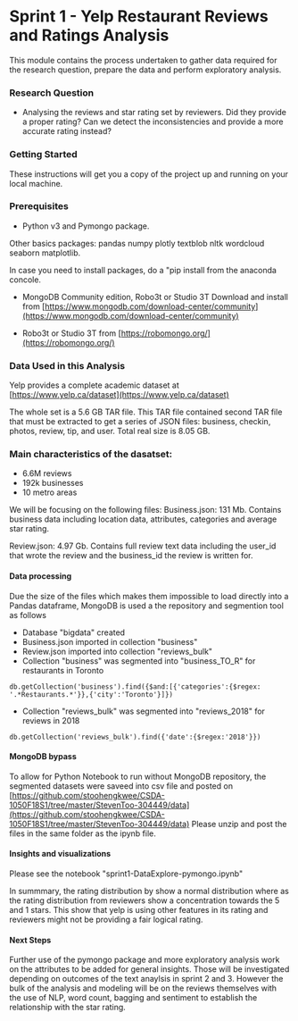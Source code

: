 # Sprint 1 - Yelp Restaurant Reviews and Ratings Analysis

This module contains the process undertaken to gather data required for the research question, prepare the data and perform exploratory analysis.

### Research Question

- Analysing the reviews and star rating set by reviewers.  Did they provide a proper rating? Can we detect the inconsistencies and provide a more accurate rating instead? 

### Getting Started

These instructions will get you a copy of the project up and running on your local machine. 

### Prerequisites

- Python v3 and Pymongo package.

Other basics packages: pandas numpy plotly textblob nltk wordcloud seaborn matplotlib.

In case you need to install packages, do a "pip install <package name> from the anaconda concole.

- MongoDB Community edition, Robo3t or Studio 3T
Download and install from [https://www.mongodb.com/download-center/community](https://www.mongodb.com/download-center/community)

- Robo3t or Studio 3T from [https://robomongo.org/](https://robomongo.org/)

### Data Used in this Analysis

Yelp provides a complete academic dataset at [https://www.yelp.ca/dataset](https://www.yelp.ca/dataset)

The whole set is a 5.6 GB TAR file. This TAR file contained second TAR file that must be extracted to get a series of JSON files: business, checkin, photos, review, tip, and user. Total real size is 8.05 GB.

### Main characteristics of the dasatset:
- 6.6M reviews
- 192k businesses
- 10 metro areas

We will be focusing on the following files:
Business.json: 131 Mb.  Contains business data including location data, attributes, categories and average star rating. 

Review.json: 4.97 Gb.  Contains full review text data including the user_id that wrote the review and the business_id the review is written for.

#### Data processing
Due the size of the files which makes them impossible to load directly into a Pandas dataframe, MongoDB is used a the repository and segmention tool as follows
- Database "bigdata" created
- Business.json imported in collection "business"
- Review.json imported into collection "reviews_bulk"
- Collection "business" was segmented into "business_TO_R" for restaurants in Toronto

```
db.getCollection('business').find({$and:[{'categories':{$regex: '.*Restaurants.*'}},{'city':'Toronto'}]})
```
- Collection "reviews_bulk" was segmented into "reviews_2018" for reviews in 2018

```
db.getCollection('reviews_bulk').find({'date':{$regex:'2018'}})
```

#### MongoDB bypass

To allow for Python Notebook to run without MongoDB repository, the segmented datasets were saveed into csv file and posted on [https://github.com/stoohengkwee/CSDA-1050F18S1/tree/master/StevenToo-304449/data](https://github.com/stoohengkwee/CSDA-1050F18S1/tree/master/StevenToo-304449/data)
Please unzip and post the files in the same folder as the ipynb file.

#### Insights and visualizations

Please see the notebook "sprint1-DataExplore-pymongo.ipynb"

In summmary, the rating distribution by show a normal distribution where as the rating distribution from reviewers show a concentration towards the 5 and 1 stars. This show that yelp is using other features in its rating and reviewers might not be providing a fair logical rating.    


#### Next Steps

Further use of the pymongo package and more exploratory analysis work on the attributes to be added for general insights.  Those will be investigated depending on outcomes of the text anaylsis in sprint 2 and 3.  However the bulk of the analysis and modeling will be on the reviews themselves with the use of NLP, word count, bagging and sentiment to establish the relationship with the star rating.

